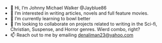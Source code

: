 - 👋 Hi, I’m Johnny Michael Walker @Jayblue86 
- 👀 I’m interested in writing articles, novels and full feature movies.
- 🌱 I’m currently learning to bowl better
- 💞️ I’m looking to collaborate on projects related to writing in the Sci-fi, Christian, Suspense, and Horror genres. Wierd combo, right? 
- 📫 Reach out to me by emailing denaliman23@yahoo.com 

<!---
Jayblue86/Jayblue86 is a ✨ special ✨ repository because its `README.md` (this file) appears on your GitHub profile.
You can click the Preview link to take a look at your changes.
--->
